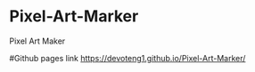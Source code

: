 # Pixel-Art-Marker
Pixel Art Maker

#Github pages link
https://devoteng1.github.io/Pixel-Art-Marker/
